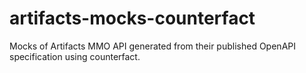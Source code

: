 # artifacts-mocks-counterfact

Mocks of Artifacts MMO API generated from their published OpenAPI specification using counterfact.
